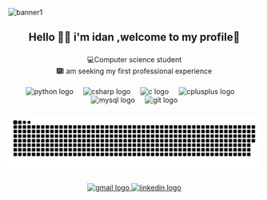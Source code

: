 
![banner1](https://github.com/user-attachments/assets/c54c6afd-84dd-4bb8-8ea5-391be62b2ef2)



<h2 align="center">Hello  👋🏼 i'm idan ,welcome to my profile📜</h2>

###

<p align="center">💻Computer science student<br>🎆I am seeking my first professional experience</p>

###



###

<div align="center">
  <img src="https://cdn.jsdelivr.net/gh/devicons/devicon/icons/python/python-original.svg" height="30" alt="python logo"  />
  <img width="12" />
  <img src="https://cdn.jsdelivr.net/gh/devicons/devicon/icons/csharp/csharp-original.svg" height="30" alt="csharp logo"  />
  <img width="12" />
  <img src="https://cdn.jsdelivr.net/gh/devicons/devicon/icons/c/c-original.svg" height="30" alt="c logo"  />
  <img width="12" />
  <img src="https://cdn.jsdelivr.net/gh/devicons/devicon/icons/cplusplus/cplusplus-original.svg" height="30" alt="cplusplus logo"  />
  <img width="12" />
  <img src="https://cdn.jsdelivr.net/gh/devicons/devicon/icons/mysql/mysql-original.svg" height="30" alt="mysql logo"  />
  <img width="12" />
  <img src="https://cdn.jsdelivr.net/gh/devicons/devicon/icons/git/git-original.svg" height="30" alt="git logo"  />
</div>

###

 
   


###
<picture>
  <source media="(prefers-color-scheme: dark)" srcset="https://raw.githubusercontent.com/idan53780/idan53780/output/github-snake-dark.svg" />
  <source media="(prefers-color-scheme: light)" srcset="https://raw.githubusercontent.com/idan53780/idan53780/output/github-snake.svg" />
  <img alt="github-snake" src="https://raw.githubusercontent.com/idan53780/idan53780/output/github-snake.svg" />
</picture>

###

<div align="center">
  <a href="idan53780@gmail.com" target="_blank">
    <img src="https://img.shields.io/static/v1?message=gmail&logo=gmail&label=&color=D14836&logoColor=white&labelColor=&style=for-the-badge" height="35" alt="gmail logo"  />
  </a>
  <a href="http://www.linkedin.com/in/idan-apoteker" target="_blank">
    <img src="https://img.shields.io/static/v1?message=LinkedIn&logo=linkedin&label=&color=0077B5&logoColor=white&labelColor=&style=for-the-badge" height="35" alt="linkedin logo"  />
  </a>
</div>
